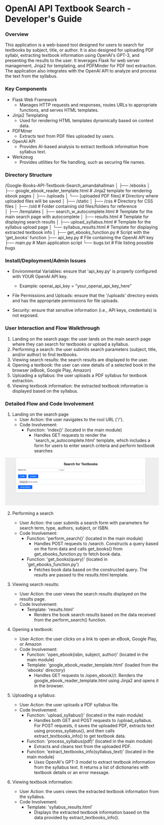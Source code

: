 # OpenAI API Textbook Search - Developer's Guide

### Overview
This application is a web-based tool designed for users to search for textbooks by subject, title, or author. It is also designed for uploading PDF syllabi, extracting textbook information using OpenAI's GPT-3, and presenting the results to the user. It leverages Flask for web server management, Jinja2 for templating, and PDFMinder for PDF text extraction. The application also integrates with the OpenAI API to analyze and process the text from the syllabus.

### Key Components

- Flask Web Framework
    - Manages HTTP requests and responses, routes URLs to appropriate functions, and serves HTML templates.
- Jinja2 Templating
    - Used for rendering HTML templates dynamically based on context data.
- PDFMiner
    - Extracts text from PDF files uploaded by users.
- OpenAI API
    - Provides AI-based analysis to extract textbook information from syllabus text.
- Werkzeug
    - Provides utilities for file handling, such as securing file names.

### Directory Structure

/Google-Books-API-Textbook-Search_amandahallman
│
├── /ebooks
│   ├── google_ebook_reader_template.html     # Jinja2 template for rendering ebook pages
│
├── /uploads
│   └── [uploaded PDF files]                  # Directory where uploaded files will be saved
│
├── /static
│   ├── /css                                  # Directory for CSS files
│
├── /old                                      # Folder containing old files/folders for reference                                   
│
├── /templates
│   ├── search_w_autocomplete.html            # Template for the main search page with autocomplete
│   ├── results.html                          # Template for displaying search results
│   ├── upload_syllabus.html                  # Template for the syllabus upload page
│   └── syllabus_results.html                 # Template for displaying extracted textbook info
│
├── get_ebooks_function.py                    # Script with the 'get_books' function
├── api_key.py                                # File containing the OpenAI API key
├── main.py                                   # Main application script
└── bugs.txt                                  # File listing possible bugs

### Install/Deployment/Admin Issues

- Environmental Variables: ensure that 'api_key.py' is properly configured with YOUR OpenAI API key.
    - Example: openai_api_key = "your_openai_api_key_here"

- File Permissions and Uploads: ensure that the '/uploads' directory exists and has the appropriate permissions for file uploads.

- Security: ensure that sensitive information (i.e., API keys, credentials) is not exposed.

### User Interaction and Flow Walkthrough

1. Landing on the search page: the user lands on the main search page where they can search for textbooks or upload a syllabus.
2. Performing a search: the user submits search parameters (subject, title, and/or author) to find textbooks.
3. Viewing search results: the search results are displayed to the user.
4. Opening a textbook: the user can view details of a selected book in the browser (eBook, Google Play, Amazon)
5. Uploading a syllabus: the user uploads a PDF syllabus for textbook extraction.
6. Viewing textbook information: the extracted textbook information is displayed based on the syllabus. 

### Detailed Flow and Code Involvement

1. Landing on the search page
    - User Action: the user navigates to the rool URL ('/').
    - Code Involvement:
        - Function: 'index()' (located in the main module)
            - Handles GET requests to render the 'search_w_autocomplete.html' template, which includes a form for users to enter search criteria and perform textbook searches

![img](Homepage.png)

2. Performing a search
    - User Action: the user submits a search form with parameters for search term, type, authors, subject, or ISBN. 
    - Code Involvement:
        - Function: 'perform_search()' (located in the main module)
            - Handles POST requests to /search. Constructs a query based on the form data and calls get_books() from get_ebooks_function.py to fetch book data.
        - Function: 'get_books(query)' (located in 'get_ebooks_function.py')
            - Fetches book data based on the constructed query. The results are passed to the results.html template.

3. Viewing search results:
    - User Action: the user views the search results displayed on the results page.
    - Code Involvement:
        - Template: 'results.html'
            - Renders the book search results based on the data received from the perform_search() function.

4. Opening a textbook:
    - User Action: the user clicks on a link to open an eBook, Google Play, or Amazon
    - Code Involvement:
        - Function: 'open_ebook(isbn, subject, author)' (located in the main module)
        - Template: 'google_ebook_reader_template.html' (loaded from the 'ebooks' directory)
            - Handles GET requests to /open_ebook/<isbn>/<subject>/<author>. Renders the google_ebook_reader_template.html using Jinja2 and opens it in the browser.

5. Uploading a syllabus:
    - User Action: the user uploads a PDF syllabus file.
    - Code Involvement:
        - Function: 'upload_syllabus()' (located in the main module)
            - Handles both GET and POST requests to /upload_syllabus. For POST requests, it saves the uploaded PDF, extracts text using process_syllabus(), and then calls extract_textbooks_info() to get textbook data.
        - Function: 'process_syllabus(pdf)' (located in the main module)
            - Extracts and cleans text from the uploaded PDF.
        - Function: 'extract_textbooks_info(syllabus_text)' (located in the main module)
            - Uses OpenAI's GPT-3 model to extract textbook information from the syllabus text. It returns a list of dictionaries with textbook details or an error message.

6. Viewing textbook information:
    - User Action: the users views the extracted textbook information from the syllabus.
    - Code Involvement:
        - Template: 'syllabus_results.html'
            - Displays the extracted textbook information based on the data provided by extract_textbooks_info().




